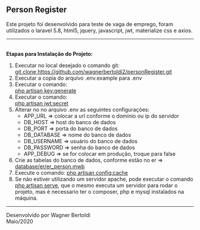 <h2>Person Register</h2>

<p>Este projeto foi desenvolvido para teste de vaga de emprego, foram utilizados o laravel 5.8, html5, jquery, javascript, jwt, materialize css e axios.</p>
<hr /><br />
<b>Etapas para Instalação do Projeto:</b>
<ol>
    <li>Executar no local desejado o comando git: <br /> <u>git clone https://github.com/wagnerbertoldi2/personRegister.git</u></li>
    <li>Executar a copia do arquivo .env.example para .env</li>
    <li>Executar o comando: <br /> <u>php artisan key:generate</u></li>
    <li>Executar o comando: <br /> <u>php artisan jwt:secret</u></li>
    <li>Alterar no no arquivo .env as seguintes configurações: <br />
        <ul>
            <li>APP_URL => colocar a url conforme o dominio ou ip do servidor</li>
            <li>DB_HOST => host do banco de dados</li>
            <li>DB_PORT => porta do banco de dados</li>
            <li>DB_DATABASE => nome do banco de dados</li>
            <li>DB_USERNAME => usuário do banco de dados</li>
            <li>DB_PASSWORD => senha do banco de dados</li>
            <li>APP_DEBUG => se for colocar em produção, troque para false</li>
        </ul>
    </li>
    <li>Crie as tabelas do banco de dados, conforme estão no er => <u>database/er/er_person.mwb</u></li>    
    <li>Execute o comando: <u>php artisan config:cache</u></li>
    <li>Se não estiver utilizando um servidor apache, pode executar o comando <u>php artisan serve</u>, que o mesmo executa um servidor para rodar o projeto, mas é necessario ter o composer, php e mysql instalados na máquina.</li>
</ol>
<hr />
Desenvolvido por Wagner Bertoldi<br />
Maio/2020
